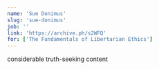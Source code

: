 ```yaml
---
name: 'Sue Donimus'
slug: 'sue-donimus'
job: ''
link: 'https://archive.ph/s2WFQ'
for: ['The Fundamentals of Libertarian Ethics']
---
```


considerable truth-seeking content

